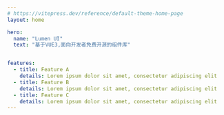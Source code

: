 ```yaml
---
# https://vitepress.dev/reference/default-theme-home-page
layout: home

hero:
  name: "Lumen UI"
  text: "基于VUE3,面向开发者免费开源的组件库"


features:
  - title: Feature A
    details: Lorem ipsum dolor sit amet, consectetur adipiscing elit
  - title: Feature B
    details: Lorem ipsum dolor sit amet, consectetur adipiscing elit
  - title: Feature C
    details: Lorem ipsum dolor sit amet, consectetur adipiscing elit
---
```



